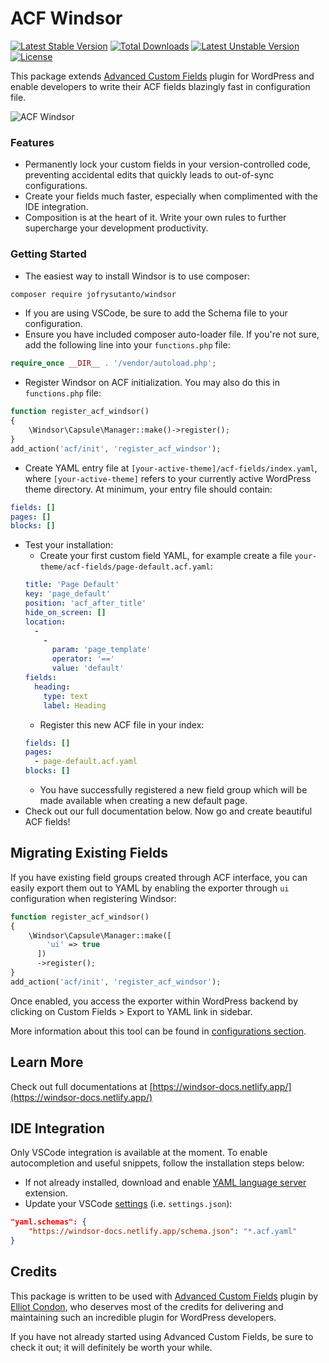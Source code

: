 # ACF Windsor

[![Latest Stable Version](https://poser.pugx.org/jofrysutanto/windsor/v)](//packagist.org/packages/jofrysutanto/windsor) [![Total Downloads](https://poser.pugx.org/jofrysutanto/windsor/downloads)](//packagist.org/packages/jofrysutanto/windsor) [![Latest Unstable Version](https://poser.pugx.org/jofrysutanto/windsor/v/unstable)](//packagist.org/packages/jofrysutanto/windsor) [![License](https://poser.pugx.org/jofrysutanto/windsor/license)](//packagist.org/packages/jofrysutanto/windsor)

This package extends [Advanced Custom Fields](https://advancedcustomfields.com) plugin for WordPress and enable developers to write their ACF fields blazingly fast in configuration file.

![ACF Windsor](https://raw.githubusercontent.com/jofrysutanto/windsor/master/screenshot.png)

### Features
- Permanently lock your custom fields in your version-controlled code, preventing accidental edits that quickly leads to out-of-sync configurations.
- Create your fields much faster, especially when complimented with the IDE integration.
- Composition is at the heart of it. Write your own rules to further supercharge your development productivity.

### Getting Started

- The easiest way to install Windsor is to use composer:
```sh
composer require jofrysutanto/windsor
```
- If you are using VSCode, be sure to add the Schema file to your configuration.
- Ensure you have included composer auto-loader file. If you're not sure, add the following line into your `functions.php` file:
```php
require_once __DIR__ . '/vendor/autoload.php';
```
- Register Windsor on ACF initialization. You may also do this in `functions.php` file:
```php
function register_acf_windsor()
{
    \Windsor\Capsule\Manager::make()->register();
}
add_action('acf/init', 'register_acf_windsor');
```
- Create YAML entry file at `[your-active-theme]/acf-fields/index.yaml`, where `[your-active-theme]` refers to your currently active WordPress theme directory. At minimum, your entry file should contain:
```yaml
fields: []
pages: []
blocks: []
```
- Test your installation:
  - Create your first custom field YAML, for example create a file `your-theme/acf-fields/page-default.acf.yaml`:
  ```yaml
  title: 'Page Default'
  key: 'page_default'
  position: 'acf_after_title'
  hide_on_screen: []
  location:
    -
      -
        param: 'page_template'
        operator: '=='
        value: 'default'
  fields:
    heading:
      type: text
      label: Heading
  ```
  - Register this new ACF file in your index:
  ```yaml
  fields: []
  pages:
    - page-default.acf.yaml
  blocks: []
  ```
  - You have successfully registered a new field group which will be made available when creating a new default page.
- Check out our full documentation below. Now go and create beautiful ACF fields!

## Migrating Existing Fields
If you have existing field groups created through ACF interface, you can easily export them out to YAML by enabling the exporter through `ui` configuration when registering Windsor:
```php
function register_acf_windsor()
{
    \Windsor\Capsule\Manager::make([
        'ui' => true
      ])
      ->register();
}
add_action('acf/init', 'register_acf_windsor');
```

Once enabled, you access the exporter within WordPress backend by clicking on Custom Fields > Export to YAML link in sidebar.

More information about this tool can be found in [configurations section](https://windsor-docs.netlify.app/configurations.html#ui).

## Learn More
Check out full documentations at [https://windsor-docs.netlify.app/](https://windsor-docs.netlify.app/)

## IDE Integration

Only VSCode integration is available at the moment. To enable autocompletion and useful snippets, follow the installation steps below:
- If not already installed, download and enable [YAML language server](https://marketplace.visualstudio.com/items?itemName=redhat.vscode-yaml) extension.
- Update your VSCode [settings](https://code.visualstudio.com/docs/getstarted/settings#_settings-file-locations) (i.e. `settings.json`):
```json
"yaml.schemas": {
    "https://windsor-docs.netlify.app/schema.json": "*.acf.yaml"
}
```

## Credits

This package is written to be used with [Advanced Custom Fields](https://www.advancedcustomfields.com/) plugin by [Elliot Condon](https://www.elliotcondon.com/), who deserves most of the credits for delivering and maintaining such an incredible plugin for WordPress developers.

If you have not already started using Advanced Custom Fields, be sure to check it out; it will definitely be worth your while.

